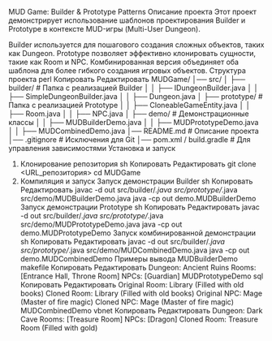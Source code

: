 MUD Game: Builder & Prototype Patterns
Описание проекта
Этот проект демонстрирует использование шаблонов проектирования Builder и Prototype в контексте MUD-игры (Multi-User Dungeon).

Builder используется для пошагового создания сложных объектов, таких как Dungeon.
Prototype позволяет эффективно клонировать сущности, такие как Room и NPC.
Комбинированная версия объединяет оба шаблона для более гибкого создания игровых объектов.
Структура проекта
perl
Копировать
Редактировать
MUDGame/
│── src/
│   ├── builder/           # Папка с реализацией Builder
│   │   ├── IDungeonBuilder.java
│   │   ├── SimpleDungeonBuilder.java
│   │   ├── Dungeon.java
│   ├── prototype/         # Папка с реализацией Prototype
│   │   ├── CloneableGameEntity.java
│   │   ├── Room.java
│   │   ├── NPC.java
│   ├── demo/              # Демонстрационные классы
│   │   ├── MUDBuilderDemo.java
│   │   ├── MUDPrototypeDemo.java
│   │   ├── MUDCombinedDemo.java
│── README.md              # Описание проекта
│── .gitignore             # Исключения для Git
│── pom.xml / build.gradle # Для управления зависимостями
Установка и запуск
1. Клонирование репозитория
sh
Копировать
Редактировать
git clone <URL_репозитория>
cd MUDGame
2. Компиляция и запуск
Запуск демонстрации Builder
sh
Копировать
Редактировать
javac -d out src/builder/*.java src/prototype/*.java src/demo/MUDBuilderDemo.java
java -cp out demo.MUDBuilderDemo
Запуск демонстрации Prototype
sh
Копировать
Редактировать
javac -d out src/builder/*.java src/prototype/*.java src/demo/MUDPrototypeDemo.java
java -cp out demo.MUDPrototypeDemo
Запуск комбинированной демонстрации
sh
Копировать
Редактировать
javac -d out src/builder/*.java src/prototype/*.java src/demo/MUDCombinedDemo.java
java -cp out demo.MUDCombinedDemo
Примеры вывода
MUDBuilderDemo
makefile
Копировать
Редактировать
Dungeon: Ancient Ruins
Rooms: [Entrance Hall, Throne Room]
NPCs: [Guardian]
MUDPrototypeDemo
sql
Копировать
Редактировать
Original Room: Library (Filled with old books)
Cloned Room: Library (Filled with old books)
Original NPC: Mage (Master of fire magic)
Cloned NPC: Mage (Master of fire magic)
MUDCombinedDemo
vbnet
Копировать
Редактировать
Dungeon: Dark Cave
Rooms: [Treasure Room]
NPCs: [Dragon]
Cloned Room: Treasure Room (Filled with gold)
